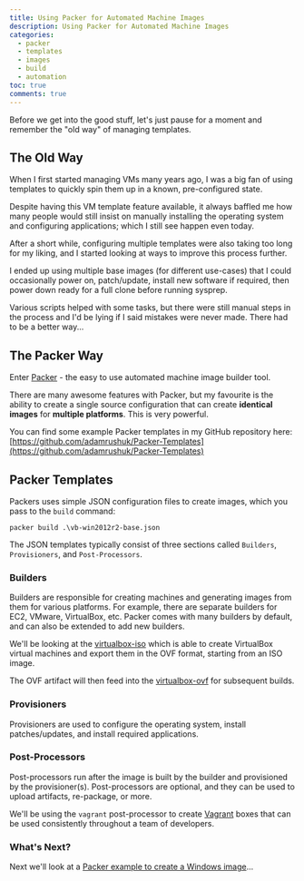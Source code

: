 ```yaml
---
title: Using Packer for Automated Machine Images
description: Using Packer for Automated Machine Images
categories:
  - packer
  - templates
  - images
  - build
  - automation
toc: true
comments: true
---
```


Before we get into the good stuff, let's just pause for a moment and remember the "old way" of managing templates.

## The Old Way

When I first started managing VMs many years ago, I was a big fan of using templates to quickly spin them up in a known, pre-configured state.

Despite having this VM template feature available, it always baffled me how many people would still insist on manually installing the operating system and configuring applications; which I still see happen even today.

After a short while, configuring multiple templates were also taking too long for my liking, and I started looking at ways to improve this process further.

I ended up using multiple base images (for different use-cases) that I could occasionally power on, patch/update, install new software if required, then power down ready for a full clone before running sysprep.

Various scripts helped with some tasks, but there were still manual steps in the process and I'd be lying if I said mistakes were never made. There had to be a better way...

## The Packer Way

Enter [Packer](https://www.packer.io/) - the easy to use automated machine image builder tool.

There are many awesome features with Packer, but my favourite is the ability to create a single source configuration that can create **identical images** for **multiple platforms**. This is very powerful.

You can find some example Packer templates in my GitHub repository here: [https://github.com/adamrushuk/Packer-Templates](https://github.com/adamrushuk/Packer-Templates)

## Packer Templates

Packers uses simple JSON configuration files to create images, which you pass to the `build` command:

`packer build .\vb-win2012r2-base.json`

The JSON templates typically consist of three sections called `Builders`, `Provisioners`, and `Post-Processors`.

### Builders

Builders are responsible for creating machines and generating images from them for various platforms. For example, there are separate builders for EC2, VMware, VirtualBox, etc. Packer comes with many builders by default, and can also be extended to add new builders.

We'll be looking at the [virtualbox-iso](https://www.packer.io/docs/builders/virtualbox-iso.html) which is able to create VirtualBox virtual machines and export them in the OVF format, starting from an ISO image.

The OVF artifact will then feed into the [virtualbox-ovf](https://www.packer.io/docs/builders/virtualbox-ovf.html) for subsequent builds.

### Provisioners

Provisioners are used to configure the operating system, install patches/updates, and install required applications.

### Post-Processors

Post-processors run after the image is built by the builder and provisioned by the provisioner(s). Post-processors are optional, and they can be used to upload artifacts, re-package, or more.

We'll be using the `vagrant` post-processor to create [Vagrant](https://www.vagrantup.com/intro/index.html) boxes that can be used consistently throughout a team of developers.

### What's Next?

Next we'll look at a [Packer example to create a Windows image](https://adamrushuk.github.io/packer-example-windows/)...
